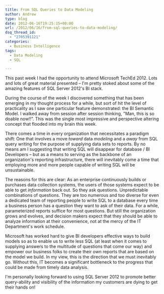 ```yaml
---
title: From SQL Queries to Data Modeling
author: Andrew
type: blog
date: 2012-06-16T19:25:15+00:00
url: /2012/06/16/from-sql-queries-to-data-modeling/
dsq_thread_id:
  - "2705391121"
categories:
  - Business Intelligence
tags:
  - Data Modeling
  - SQL

---
```

This past week I had the opportunity to attend Microsoft TechEd 2012. Lots and lots of great material presented – I'm pretty stoked about some of the amazing features of SQL Server 2012's BI stack.

During the course of the week I discovered something that has been emerging in my thought process for a while, but sort of hit the level of practicality as I saw one particular feature demonstrated: the BI Semantic Model. I walked away from session after session thinking, "Man, this is so doable now!!&#8221;. This was the single most impressive and perspective altering concept that flooded into my brain this week.

There comes a time in every organization that necessitates a paradigm shift: One that involves a move _toward_ data _modeling_ and a _away_ from SQL query writing for the purpose of supplying data sets to reports. By no means am I suggesting that writing SQL will disappear for database / BI Developers – but as a means to serving as the backbone of an organization's reporting infrastructure, there will inevitably come a time that employing more and more people capable of writing SQL will be unsustainable.

The reasons for this are clear: As an enterprise continuously builds or purchases data collection systems, the users of those systems expect to be able to get _information_ back out. So they ask questions. Unpredictable combinations of questions. They are too numerous and too diverse for even a dedicated team of reporting people to write SQL to a database every time a business person has a question they want to ask of their data. For a while, parameterized reports suffice for most questions. But still the organization grows and evolves, and decision makers expect that they should be able to analyze information at their convenience, not at the mercy of the IT Department's work schedule.

Microsoft has worked hard to give BI developers effective ways to build models so as to enable us to write less SQL (at least when it comes to supplying answers to the multitude of questions that come our way) and empower our business folks to create their own reports that are based on the model we build. In my view, this is the direction that we must inevitably go. Without this, IT becomes a significant bottleneck to the progress that could be made from timely data analysis.

I'm personally looking forward to using SQL Server 2012 to promote better query-ability and visibility of the information my customers are dying to get their hands on!
